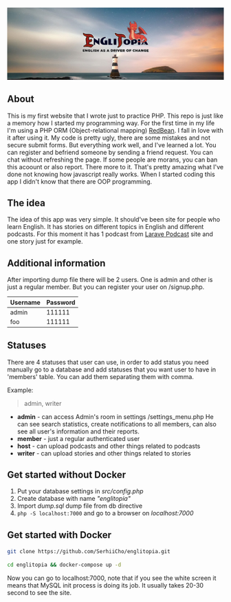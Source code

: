 ![englitopia](https://github.com/SerhiiCho/englitopia/blob/master/src/media/img/banner1.jpg?raw=true)

## About

This is my first website that I wrote just to practice PHP. This repo is just like a memory how I started my programming way. For the first time in my life I'm using a PHP ORM (Object-relational mapping) [RedBean](https://www.redbeanphp.com/index.php). I fall in love with it after using it. My code is pretty ugly, there are some mistakes and not secure submit forms. But everything work well, and I've learned a lot. You can register and befriend someone by sending a friend request. You can chat without refreshing the page. If some people are morans, you can ban this acoount or also report. There more to it. That's pretty amazing what I've done not knowing how javascript really works. When I started coding this app I didn't know that there are OOP programming.

## The idea

The idea of this app was very simple. It should've been site for people who learn English. It has stories on different topics in English and different podcasts. For this moment it has 1 podcast from [Larave Podcast](http://www.laravelpodcast.com) site and one story just for example.

## Additional information

After importing dump file there will be 2 users. One is admin and other is just a regular member. But you can register your user on /signup.php.

| Username | Password |
|----------|----------|
|  admin   |  111111  |
|   foo    |  111111  |

## Statuses

There are 4 statuses that user can use, in order to add status you need manually go to a database and add statuses that you want user to have in 'members' table. You can add them separating them with comma.

Example:
> admin, writer

* **admin** - can access Admin's room in settings /settings_menu.php He can see search statistics, create notifications to all members, can also see all user's information and their reports.
* **member** - just a regular authenticated user
* **host** - can upload podcasts and other things related to podcasts
* **writer** - can upload stories and other things related to stories

## Get started without Docker

1. Put your database settings in *src/config.php*
2. Create database with name *"englitopia"*
3. Import *dump.sql* dump file from db directive
4. `php -S localhost:7000` and go to a browser on *localhost:7000*

## Get started with Docker

```bash
git clone https://github.com/SerhiiCho/englitopia.git
```
```bash
cd englitopia && docker-compose up -d
```

Now you can go to localhost:7000, note that if you see the white screen it means that  MySQL init process is doing its job. It usually takes 20-30 second to see the site.